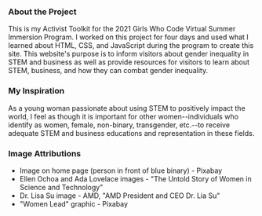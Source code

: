 ### About the Project
This is my Activist Toolkit for the 2021 Girls Who Code Virtual Summer Immersion Program. I worked on this project for four days and used what I learned about HTML, CSS, and JavaScript during the program to create this site. This website's purpose is to inform visitors about gender inequality in STEM and business as well as provide resources for visitors to learn about STEM, business, and how they can combat gender inequality.

### My Inspiration
As a young woman passionate about using STEM to positively impact the world, I feel as though it is important for other women--individuals who identify as women, female, non-binary, transgender, etc.--to receive adequate STEM and business educations and representation in these fields.

### Image Attributions
- Image on home page (person in front of blue binary) - Pixabay
- Ellen Ochoa and Ada Lovelace images - "The Untold Story of Women in Science and Technology"
- Dr. Lisa Su image - AMD, "AMD President and CEO Dr. Lia Su"
- "Women Lead" graphic - Pixabay
